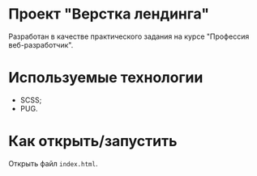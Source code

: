 # Проект "Верстка лендинга"

Разработан в качестве практического задания на курсе "Профессия веб-разработчик".

# Используемые технологии

- SCSS;
- PUG.

# Как открыть/запустить

Открыть файл `index.html`.
